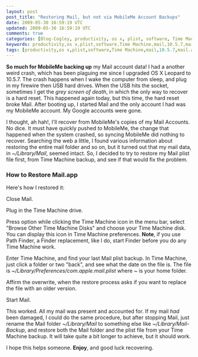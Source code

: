 ```yaml
---           
layout: post
post_title: "Restoring Mail, but not via MobileMe Account Backups"
date: 2009-05-30 16:59:19 UTC
updated: 2009-05-30 16:59:19 UTC
comments: true
categories: [Blog-Cogley, productivity, os x, plist, software, Time Machine, mail, 10.5.7, mail.app, apple]
keywords: productivity,os x,plist,software,Time Machine,mail,10.5.7,mail.app,apple
tags: [productivity,os x,plist,software,Time Machine,mail,10.5.7,mail.app,apple]
---
```

 

[](http://www.flickr.com/photos/81796435@N00/3578316465 "View 'Time Machine Mail Plist' on Flickr.com")**So much for MobileMe backing up** my Mail account data! I had a another weird crash, which has been plaguing me since I upgraded OS X Leopard to 10.5.7. The crash happens when I wake the computer from sleep, and plug in my firewire then USB hard drives. When the USB hits the socket, sometimes I get the _grey screen of death_, in which the only way to recover is a hard reset. This happened again today, but this time, the hard reset broke Mail. After booting up, I started Mail and the only account I had was my MobileMe account. My Google accounts were gone. 


I thought, ah hah!, I'll recover from MobileMe's copies of my Mail Accounts. No dice. It must have quickly pushed _to_ MobileMe, the change that happened when the system crashed, so syncing MobileMe did nothing to recover. Searching the web a little, I found various information about restoring the entire mail folder and so on, but it turned out that my mail data, in _~/Library/Mail_, seemed intact. So, I decided to try to restore my Mail plist file first, from Time Machine backup, and see if that would fix the problem. 


### How to Restore Mail.app



Here's how I restored it: 





Close Mail.


Plug in the Time Machine drive.


Press option while clicking the Time Machine icon in the menu bar, select "Browse Other Time Machine Disks" and choose your Time Machine disk. You can display this icon in Time Machine preferences. **Note**, if you use Path Finder, a Finder replacement, like I do, start Finder before you do any Time Machine work.


Enter Time Machine, and find your last Mail plist backup. In Time Machine, just click a folder or two "back", and see what the date on the file is. The file is _~/Library/Preferences/com.apple.mail.plist_ where ~ is your home folder.


Affirm the overwrite, when the restore process asks if you want to replace the file with an older version.


Start Mail.





This worked. All my mail was present and accounted for. If my mail _had_ been damaged, I could do the same procedure, but after stopping Mail, just rename the Mail folder _~/Library/Mail_ to something else like _~/Library/Mail-Backup_, and restore both the Mail folder and the plist file from your Time Machine backup. It will take quite a bit longer to achieve, but it should work. 


I hope this helps someone. **Enjoy**, and good luck recovering. 

